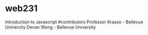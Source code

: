# web231
Introduction to Javascript
#contributors
Professor Krasso - Bellevue University
Devan Wong - Bellevue University